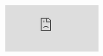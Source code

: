 <embed src="https://github.com/researchecon/lunpide/blob/f469eec609fdd256b2fd535f2611f5999928c430/lunpide.pdf" type="application/pdf" />
